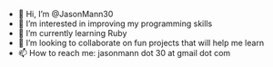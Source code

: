 - 👋 Hi, I’m @JasonMann30
- 👀 I’m interested in improving my programming skills
- 🌱 I’m currently learning Ruby
- 💞️ I’m looking to collaborate on fun projects that will help me learn
- 📫 How to reach me: jasonmann dot 30 at gmail dot com

<!---
JasonMann30/JasonMann30 is a ✨ special ✨ repository because its `README.md` (this file) appears on your GitHub profile.
You can click the Preview link to take a look at your changes.
--->
